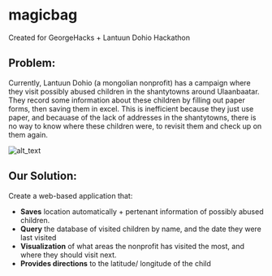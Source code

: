 # magicbag

Created for GeorgeHacks + Lantuun Dohio Hackathon

## Problem: 
Currently, Lantuun Dohio (a mongolian nonprofit) has a campaign where they visit possibly abused children in the shantytowns around Ulaanbaatar. They record some information about these children by filling out paper forms, then saving them in excel. This is inefficient because they just use paper, and becauase of the lack of addresses in the shantytowns, there is no way to know where these children were, to revisit them and check up on them again.

![alt_text](https://www.aljazeera.com/mritems/Images/2014/6/17/2014617123426662580_20.jpg "shantytowns")

## Our Solution:
Create a web-based application that:
-  __Saves__ location automatically + pertenant information of possibly abused children.
-  __Query__ the database of visited children by name, and the date they were last visited
-  __Visualization__ of what areas the nonprofit has visited the most, and where they should visit next.
-  __Provides directions__ to the latitude/ longitude of the child
